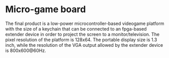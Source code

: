 # Micro-game board
The final product is a low-power microcontroller-based videogame platform with the size of a keychain that can be connected to an fpga-based extender device in order to project the screen to a monitor/television. The pixel resolution of the platform is 128x64. The portable display size is 1.3 inch, while the resolution of the VGA output allowed by the extender device is 800x600@60Hz.
